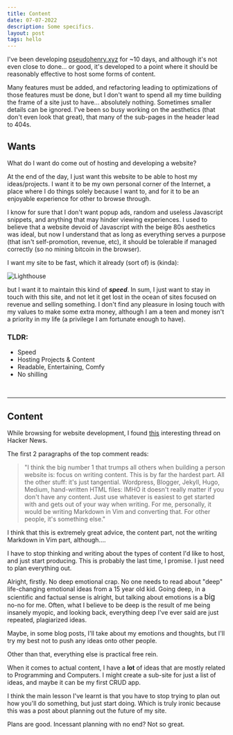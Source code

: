 ```yaml
---
title: Content
date: 07-07-2022
description: Some specifics.
layout: post
tags: hello
---
```


I've been developing [pseudohenry.xyz](/) for ~10 days, and although it's not even close to done... or good, it's developed to a point where it should be reasonably effective to host some forms of content. 

Many features must be added, and refactoring leading to optimizations of those features must be done, but I don't want to spend all my time building the frame of a site just to have... absolutely nothing. Sometimes smaller details can be ignored. I've been so busy working on the aesthetics (that don't even look that great), that many of the sub-pages in the header lead to 404s.

## Wants

What do I want do come out of hosting and developing a website? 

At the end of the day, I just want this website to be able to host my ideas/projects. I want it to be my own personal corner of the Internet, a place where I do things solely because I want to, and for it to be an enjoyable experience for other to browse through.

I know for sure that I don't want popup ads, random and useless Javascript snippets, and anything that may hinder viewing experiences. I used to believe that a website devoid of Javascript with the beige 80s aesthetics was ideal, but now I understand that as long as everything serves a purpose (that isn't self-promotion, revenue, etc), it should be tolerable if managed correctly (so no mining bitcoin in the browser).

I want my site to be fast, which it already (sort of) is (kinda):

![Lighthouse](/src/assets/blog/lighthouse.png)

but I want it to maintain this kind of ***speed***. In sum, I just want to stay in touch with this site, and not let it get lost in the ocean of sites focused on revenue and selling something. I don't find any pleasure in losing touch with my values to make some extra money, although I am a teen and money isn't a priority in my life (a privilege I am fortunate enough to have).

### TLDR:
- Speed
- Hosting Projects & Content
- Readable, Entertaining, Comfy
- No shilling


<br>
<hr>

## Content

While browsing for website development, I found [this](https://news.ycombinator.com/item?id=27173728) interesting thread on Hacker News.

The first 2 paragraphs of the top comment reads:
> "I think the big number 1 that trumps all others when building a person website is: focus on writing content. This is by far the hardest part. All the other stuff: it's just tangential. Wordpress, Blogger, Jekyll, Hugo, Medium, hand-written HTML files: IMHO it doesn't really matter if you don't have any content. Just use whatever is easiest to get started with and gets out of your way when writing. For me, personally, it would be writing Markdown in Vim and converting that. For other people, it's something else."

I think that this is extremely great advice, the content part, not the writing Markdown in Vim part, although....

I have to stop thinking and writing about the types of content I'd like to host, and just start producing. This is probably the last time, I promise. I just need to plan everything out.

Alright, firstly. No deep emotional crap. No one needs to read about "deep" life-changing emotional ideas from a 15 year old kid. Going deep, in a scientific and factual sense is alright, but talking about emotions is a <big>big</big> no-no for me. Often, what I believe to be deep is the result of me being insanely myopic, and looking back, everything deep I've ever said are just repeated, plagiarized ideas.

Maybe, in some blog posts, I'll take about my emotions and thoughts, but I'll try my best not to push any ideas onto other people.

Other than that, everything else is practical free rein. 

When it comes to actual content, I have a **lot** of ideas that are mostly related to Programming and Computers. I might create a sub-site for just a list of ideas, and maybe it can be my first CRUD app. 

I think the main lesson I've learnt is that you have to stop trying to plan out how you'll do something, but just start doing. Which is truly ironic because this was a post about planning out the future of my site.

Plans are good. Incessant planning with no end? Not so great.
